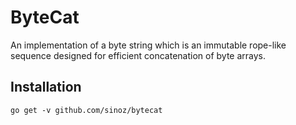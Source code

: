 # ByteCat

An implementation of a byte string which is an immutable rope-like sequence designed for efficient concatenation of byte arrays.

## Installation

```
go get -v github.com/sinoz/bytecat
```
